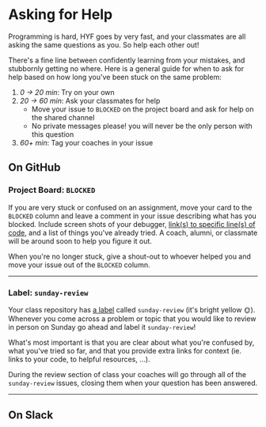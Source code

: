 # Asking for Help

Programming is hard, HYF goes by very fast, and your classmates are all asking the same questions as you. So help each other out!

There's a fine line between confidently learning from your mistakes, and stubbornly getting no where. Here is a general guide for when to ask for help based on how long you've been stuck on the same problem:

1. _0 -> 20 min_: Try on your own
1. _20 -> 60 min_: Ask your classmates for help
   - Move your issue to `BLOCKED` on the project board and ask for help on the shared channel
   - No private messages please! you will never be the only person with this question
1. _60+ min_: Tag your coaches in your issue

## On GitHub

### Project Board: `BLOCKED`

If you are very stuck or confused on an assignment, move your card to the `BLOCKED` column and leave a comment in your issue describing what has you blocked. Include screen shots of your debugger, [link(s) to specific line(s) of code](https://help.github.com/en/github/managing-your-work-on-github/creating-a-permanent-link-to-a-code-snippet), and a list of things you've already tried. A coach, alumni, or classmate will be around soon to help you figure it out.

When you're no longer stuck, give a shout-out to whoever helped you and move your issue out of the `BLOCKED` column.

---

### Label: `sunday-review`

Your class repository has [a label](https://help.github.com/en/github/managing-your-work-on-github/labeling-issues-and-pull-requests) called `sunday-review` (it's bright yellow 🌞). Whenever you come across a problem or topic that you would like to review in person on Sunday go ahead and label it `sunday-review`!

What's most important is that you are clear about what you're confused by, what you've tried so far, and that you provide extra links for context (ie. links to your code, to helpful resources, ...).

During the review section of class your coaches will go through all of the `sunday-review` issues, closing them when your question has been answered.

---

## On Slack
